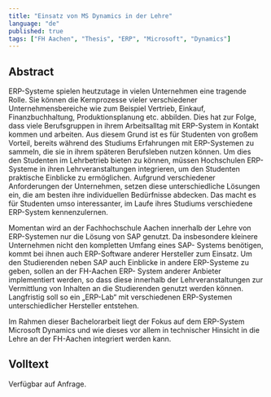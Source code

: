 ```yaml
---
title: "Einsatz von MS Dynamics in der Lehre"
language: "de"
published: true
tags: ["FH Aachen", "Thesis", "ERP", "Microsoft", "Dynamics"]
---
```


## Abstract

ERP-Systeme spielen heutzutage in vielen Unternehmen eine tragende
Rolle. Sie können die Kernprozesse vieler verschiedener
Unternehmensbereiche wie zum Beispiel Vertrieb, Einkauf,
Finanzbuchhaltung,  Produktionsplanung etc.  abbilden.  Dies  hat  zur
Folge, dass viele Berufsgruppen in ihrem Arbeitsalltag mit ERP-System
in  Kontakt  kommen  und  arbeiten.  Aus  diesem  Grund  ist  es  für
Studenten  von großem Vorteil, bereits während des Studiums
Erfahrungen mit ERP-Systemen zu sammeln, die sie in ihrem späteren
Berufsleben  nutzen können.  Um  dies  den  Studenten im  Lehrbetrieb
bieten zu können, müssen Hochschulen ERP-Systeme in ihren
Lehrveranstaltungen integrieren, um den Studenten praktische
Einblicke zu ermöglichen. Aufgrund verschiedener Anforderungen der
Unternehmen,  setzen  diese  unterschiedliche  Lösungen  ein,  die  am
besten  ihre  individuellen  Bedürfnisse  abdecken.  Das  macht  es  für
Studenten umso interessanter, im  Laufe ihres Studiums verschiedene
ERP-System kennenzulernen.

Momentan wird an der Fachhochschule Aachen innerhalb der Lehre von
ERP-Systemen  nur  die  Lösung  von  SAP  genutzt.  Da  insbesondere
kleinere  Unternehmen  nicht  den  kompletten  Umfang  eines  SAP-
Systems  benötigen,  kommt  bei  ihnen  auch  ERP-Software  anderer
Hersteller zum Einsatz. Um den Studierenden neben SAP auch Einblicke
in  andere  ERP-Systeme  zu  geben,  sollen  an  der  FH-Aachen  ERP-
System anderer Anbieter implementiert werden, so dass  diese
innerhalb der Lehrveranstaltungen zur Vermittlung von Inhalten an die
Studierenden genutzt werden können.  Langfristig soll so ein „ERP-Lab“
mit verschiedenen ERP-Systemen unterschiedlicher Hersteller
entstehen.

Im Rahmen dieser Bachelorarbeit liegt der Fokus auf dem ERP-System
Microsoft Dynamics und wie dieses vor allem in technischer Hinsicht in
die  Lehre  an  der  FH-Aachen  integriert  werden  kann.

## Volltext

Verfügbar auf Anfrage.
